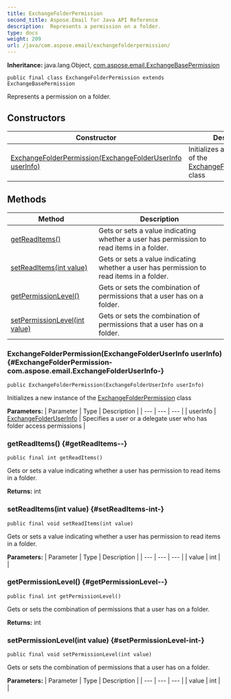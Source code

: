 ```yaml
---
title: ExchangeFolderPermission
second_title: Aspose.Email for Java API Reference
description:  Represents a permission on a folder.
type: docs
weight: 209
url: /java/com.aspose.email/exchangefolderpermission/
---
```

**Inheritance:**
java.lang.Object, [com.aspose.email.ExchangeBasePermission](../../com.aspose.email/exchangebasepermission)
```
public final class ExchangeFolderPermission extends ExchangeBasePermission
```

Represents a permission on a folder.
## Constructors

| Constructor | Description |
| --- | --- |
| [ExchangeFolderPermission(ExchangeFolderUserInfo userInfo)](#ExchangeFolderPermission-com.aspose.email.ExchangeFolderUserInfo-) | Initializes a new instance of the [ExchangeFolderPermission](../../com.aspose.email/exchangefolderpermission) class |
## Methods

| Method | Description |
| --- | --- |
| [getReadItems()](#getReadItems--) | Gets or sets a value indicating whether a user has permission to read items in a folder. |
| [setReadItems(int value)](#setReadItems-int-) | Gets or sets a value indicating whether a user has permission to read items in a folder. |
| [getPermissionLevel()](#getPermissionLevel--) | Gets or sets the combination of permissions that a user has on a folder. |
| [setPermissionLevel(int value)](#setPermissionLevel-int-) | Gets or sets the combination of permissions that a user has on a folder. |
### ExchangeFolderPermission(ExchangeFolderUserInfo userInfo) {#ExchangeFolderPermission-com.aspose.email.ExchangeFolderUserInfo-}
```
public ExchangeFolderPermission(ExchangeFolderUserInfo userInfo)
```


Initializes a new instance of the [ExchangeFolderPermission](../../com.aspose.email/exchangefolderpermission) class

**Parameters:**
| Parameter | Type | Description |
| --- | --- | --- |
| userInfo | [ExchangeFolderUserInfo](../../com.aspose.email/exchangefolderuserinfo) | Specifies a user or a delegate user who has folder access permissions |

### getReadItems() {#getReadItems--}
```
public final int getReadItems()
```


Gets or sets a value indicating whether a user has permission to read items in a folder.

**Returns:**
int
### setReadItems(int value) {#setReadItems-int-}
```
public final void setReadItems(int value)
```


Gets or sets a value indicating whether a user has permission to read items in a folder.

**Parameters:**
| Parameter | Type | Description |
| --- | --- | --- |
| value | int |  |

### getPermissionLevel() {#getPermissionLevel--}
```
public final int getPermissionLevel()
```


Gets or sets the combination of permissions that a user has on a folder.

**Returns:**
int
### setPermissionLevel(int value) {#setPermissionLevel-int-}
```
public final void setPermissionLevel(int value)
```


Gets or sets the combination of permissions that a user has on a folder.

**Parameters:**
| Parameter | Type | Description |
| --- | --- | --- |
| value | int |  |

